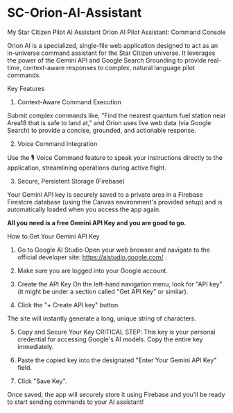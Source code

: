# SC-Orion-AI-Assistant
My Star Citizen Pilot AI Assistant
Orion AI Pilot Assistant: Command Console

Orion AI is a specialized, single-file web application designed to act as an in-universe command assistant for the Star Citizen universe. It leverages the power of the Gemini API and Google Search Grounding to provide real-time, context-aware responses to complex, natural language pilot commands.

Key Features

1. Context-Aware Command Execution

Submit complex commands like, "Find the nearest quantum fuel station near Area18 that is safe to land at," and Orion uses live web data (via Google Search) to provide a concise, grounded, and actionable response.

2. Voice Command Integration

Use the 🎙️ Voice Command feature to speak your instructions directly to the application, streamlining operations during active flight.

3. Secure, Persistent Storage (Firebase)

Your Gemini API key is securely saved to a private area in a Firebase Firestore database (using the Canvas environment's provided setup) and is automatically loaded when you access the app again.




**All you need is a free Gemini API Key and you are good to go.**

How to Get Your Gemini API Key
1. Go to Google AI Studio
Open your web browser and navigate to the official developer site: https://aistudio.google.com/ .

2. Make sure you are logged into your Google account.

3. Create the API Key
On the left-hand navigation menu, look for "API key" (it might be under a section called "Get API Key" or similar).

4. Click the "+ Create API key" button.

The site will instantly generate a long, unique string of characters.

5. Copy and Secure Your Key
CRITICAL STEP: This key is your personal credential for accessing Google's AI models. Copy the entire key immediately.


6. Paste the copied key into the designated "Enter Your Gemini API Key" field.

7. Click "Save Key".

Once saved, the app will securely store it using Firebase and you'll be ready to start sending commands to your AI assistant!
